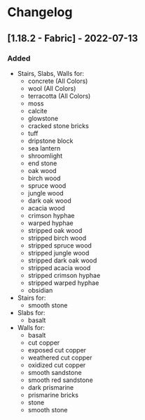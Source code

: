 # Changelog

## [1.18.2 - Fabric] - 2022-07-13

### Added
- Stairs, Slabs, Walls for:
  - concrete (All Colors)
  - wool (All Colors)
  - terracotta (All Colors)
  - moss
  - calcite
  - glowstone
  - cracked stone bricks
  - tuff
  - dripstone block
  - sea lantern
  - shroomlight
  - end stone
  - oak wood
  - birch wood
  - spruce wood
  - jungle wood
  - dark oak wood
  - acacia wood
  - crimson hyphae
  - warped hyphae
  - stripped oak wood
  - stripped birch wood
  - stripped spruce wood
  - stripped jungle wood
  - stripped dark oak wood
  - stripped acacia wood
  - stripped crimson hyphae
  - stripped warped hyphae
  - obsidian
- Stairs for:
  - smooth stone
- Slabs for:
  - basalt
- Walls for:
  - basalt
  - cut copper
  - exposed cut copper
  - weathered cut copper
  - oxidized cut copper
  - smooth sandstone
  - smooth red sandstone
  - dark prismarine
  - prismarine bricks
  - stone
  - smooth stone